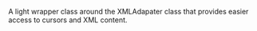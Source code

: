 ﻿A light wrapper class around the XMLAdapater class that provides easier access to cursors and XML content.
